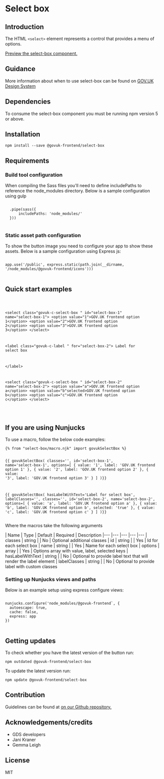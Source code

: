 


<h1 class="govuk-u-heading-36">
Select box
</h1>

<h2 class="govuk-u-heading-24">Introduction</h2>
<p class="govuk-u-core-24">
The HTML <code>&lt;select&gt;</code> element represents a control that provides a menu of options.
</p>


<p class="govuk-u-copy-19">
<a href="http://govuk-frontend-review.herokuapp.com/components/select-box/preview">Preview the select-box component.
</a>
</p>

<h2 class="govuk-u-heading-24">Guidance</h2>

<p class="govuk-u-copy-19">
  More information about when to use select-box can be found on <a href="http://www.linktodesignsystem.com/select-box" title="Link to read guidance on the use of select-box on Gov.uk Design system website">GOV.UK Design System</a>
</p>

<h2 class="govuk-u-heading-24">Dependencies</h2>

<p class="govuk-u-copy-19">To consume the select-box component you must be running npm version 5 or above. </p>

<p class="govuk-u-copy-19"></p>

<h2 class="govuk-u-heading-24">Installation</h2>
<pre><code>npm install --save @govuk-frontend/select-box</code></pre>

<h2 class="govuk-u-heading-24">Requirements</h2>
<h3 class="govuk-u-bold-19">Build tool configuration</h3>
<p class="govuk-u-copy-19">When compiling the Sass files you'll need to define includePaths to reference the node_modules directory. Below is a sample configuration using gulp</p>
<pre>
<code>
  .pipe(sass({
      includePaths: 'node_modules/'
  }))
</code>
</pre>

<h3 class="govuk-u-bold-19">Static asset path configuration</h3>
<p class="govuk-u-copy-19">To show the button image you need to configure your app to show these assets. Below is a sample configuration using Express js:</p>
<pre>
<code>
app.use('/public', express.static(path.join(__dirname, '/node_modules/@govuk-frontend/icons')))
</code>
</pre>

<h2 class="govuk-u-heading-24">Quick start examples</h2>
<p class="govuk-u-copy-19"></p>
<pre>
<code>
  


&lt;select class=&quot;govuk-c-select-box &quot; id=&quot;select-box-1&quot; name=&quot;select-box-1&quot;&gt;
  &lt;option value=&quot;1&quot;&gt;GOV.UK frontend option 1&lt;/option&gt;
  &lt;option value=&quot;2&quot;&gt;GOV.UK frontend option 2&lt;/option&gt;
  &lt;option value=&quot;3&quot;&gt;GOV.UK frontend option 3&lt;/option&gt;
&lt;/select&gt;




&lt;label class=&quot;govuk-c-label &quot; for=&quot;select-box-2&quot;&gt;
  Label for select box


&lt;/label&gt;

&lt;select class=&quot;govuk-c-select-box &quot; id=&quot;select-box-2&quot; name=&quot;select-box-2&quot;&gt;
  &lt;option value=&quot;a&quot;&gt;GOV.UK frontend option a&lt;/option&gt;
  &lt;option value=&quot;b&quot;selected&gt;GOV.UK frontend option b&lt;/option&gt;
  &lt;option value=&quot;c&quot;&gt;GOV.UK frontend option c&lt;/option&gt;
&lt;/select&gt;


</code>
</pre>


<h2 class="govuk-u-heading-24">If you are using Nunjucks</h2>
<p class="govuk-u-copy-19">To use a macro, follow the below code examples:</p>
<pre><code>{% from &quot;select-box/macro.njk&quot; import govukSelectBox %}


{{ govukSelectBox(
  classes=&#39;&#39;,
  id=&#39;select-box-1&#39;,
  name=&#39;select-box-1&#39;,
  options=[
    {
      value: &#39;1&#39;,
      label: &#39;GOV.UK frontend option 1&#39;
    },
    {
      value: &#39;2&#39;,
      label: &#39;GOV.UK frontend option 2&#39;
    },
    {
      value: &#39;3&#39;,
      label: &#39;GOV.UK frontend option 3&#39;
    }
  ]
)}}

{{ govukSelectBox(
  hasLabelWithText=&#39;Label for select box&#39;,
  labelClasses=&#39;&#39;,
  classes=&#39;&#39;,
  id=&#39;select-box-2&#39;,
  name=&#39;select-box-2&#39;,
  options=[
    {
      value: &#39;a&#39;,
      label: &#39;GOV.UK frontend option a&#39;
    },
    {
      value: &#39;b&#39;,
      label: &#39;GOV.UK frontend option b&#39;,
      selected: &#39;true&#39;
    },
    {
      value: &#39;c&#39;,
      label: &#39;GOV.UK frontend option c&#39;
    }
  ]
)}}
</code></pre>

<p class="govuk-u-copy-19">Where the macros take the following arguments</p>

<div>
<!-- TODO: Use the table macro here and pass it component argument data -->
| Name             | Type    | Default | Required | Description
|---               |---      |---      |---       |---
| classes          | string  |         | No       | Optional additional classes
| id               | string  |         | Yes      | Id for each select box
| name             | string  |         | Yes      | Name for each select box
| options          | array   |         | Yes      | Options array with value, label, selected keys
| hasLabelWithText | string  |         | No       | Optional to provide label text that will render the label element
| labelClasses     | string  |         | No       | Optional to provide label with custom classes
</div>

<h3 class="govuk-u-bold-19">Setting up Nunjucks views and paths</h3>
<p class="govuk-u-copy-19">Below is an example setup using express configure views:</p>
<pre>
<code>
nunjucks.configure('node_modules/@govuk-frontend`, {
  autoescape: true,
  cache: false,
  express: app
})
</code>
</pre>

<h2 class="govuk-u-heading-24">Getting updates</h2>

<p class="govuk-u-copy-19">To check whether you have the latest version of the button run:</p>

<pre><code>npm outdated @govuk-frontend/select-box</code></pre>

<p class="govuk-u-copy-19">To update the latest version run:</p>

<pre><code>npm update @govuk-frontend/select-box</code></pre>

<h2 class="govuk-u-heading-24">Contribution</h2>
<p class="govuk-u-copy-19">
  Guidelines can be found at <a href="https://github.com/alphagov/govuk-frontend/blob/master/CONTRIBUTING.md" title="link to contributing guidelines on our github repository">on our Github repository.</a>
</p>

<h2 class="govuk-u-heading-24">Acknowledgements/credits</h2>

<ul class="govuk-c-list ">

  <li>
        GDS developers
  </li>
  <li>
        Jani Kraner
  </li>
  <li>
        Gemma Leigh
  </li>

</ul>


<h2 class="govuk-u-heading-24">License</h2>
<p class="govuk-u-copy-19">MIT</p>
